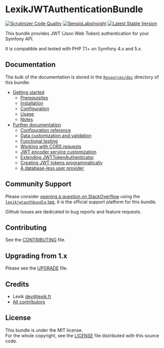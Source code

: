 LexikJWTAuthenticationBundle
============================

[![Scrutinizer Code Quality](https://scrutinizer-ci.com/g/lexik/LexikJWTAuthenticationBundle/badges/quality-score.png?b=master)](https://scrutinizer-ci.com/g/lexik/LexikJWTAuthenticationBundle/?branch=master)
[![SensioLabsInsight](https://insight.sensiolabs.com/projects/67573b6f-e182-4394-b26a-649c323784f6/mini.png)](https://insight.sensiolabs.com/projects/67573b6f-e182-4394-b26a-649c323784f6)
[![Latest Stable Version](https://poser.pugx.org/lexik/jwt-authentication-bundle/v/stable.svg)](https://packagist.org/packages/lexik/jwt-authentication-bundle)

This bundle provides JWT (Json Web Token) authentication for your Symfony API.

It is compatible and tested with PHP 7.1+ on Symfony 4.x and 5.x.

Documentation
-------------

The bulk of the documentation is stored in the [`Resources/doc`](Resources/doc/index.md) directory of this bundle:

* [Getting started](Resources/doc/index.md#getting-started)
  * [Prerequisites](Resources/doc/index.md#prerequisites)
  * [Installation](Resources/doc/index.md#installation)
  * [Configuration](Resources/doc/index.md#configuration)
  * [Usage](Resources/doc/index.md#usage)
  * [Notes](Resources/doc/index.md#notes)
* [Further documentation](Resources/doc/index.md#further-documentation)
  * [Configuration reference](Resources/doc/1-configuration-reference.md)
  * [Data customization and validation](Resources/doc/2-data-customization.md)
  * [Functional testing](Resources/doc/3-functional-testing.md)
  * [Working with CORS requests](Resources/doc/4-cors-requests.md)
  * [JWT encoder service customization](Resources/doc/5-encoder-service.md)
  * [Extending JWTTokenAuthenticator](Resources/doc/6-extending-jwt-authenticator.md)
  * [Creating JWT tokens programmatically](Resources/doc/7-manual-token-creation.md)
  * [A database-less user provider](Resources/doc/8-jwt-user-provider.md)

Community Support
-----------------

Please consider [opening a question on StackOverflow](http://stackoverflow.com/questions/ask) using the [`lexikjwtauthbundle` tag](http://stackoverflow.com/questions/tagged/lexikjwtauthbundle),  it is the official support platform for this bundle.
  
Github Issues are dedicated to bug reports and feature requests.

Contributing
------------

See the [CONTRIBUTING](CONTRIBUTING.md) file.

Upgrading from 1.x
-------------------

Please see the [UPGRADE](UPGRADE-2.0.md) file.

Credits
-------

* Lexik <dev@lexik.fr>
* [All contributors](https://github.com/lexik/LexikJWTAuthenticationBundle/graphs/contributors)

License
-------

This bundle is under the MIT license.  
For the whole copyright, see the [LICENSE](LICENSE) file distributed with this source code.
